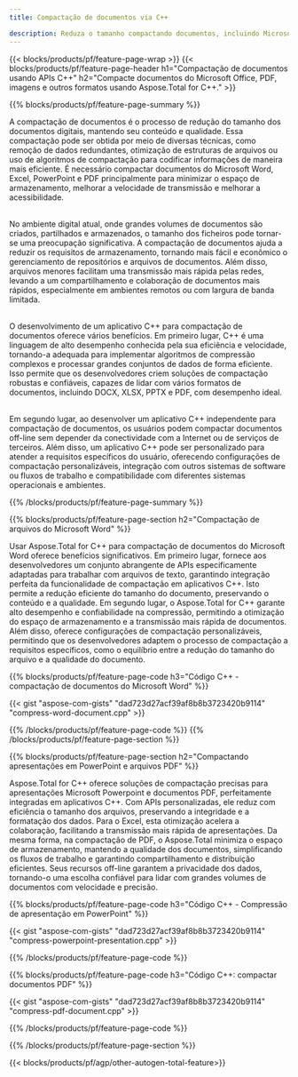 ```yaml
---
title: Compactação de documentos via C++

description: Reduza o tamanho compactando documentos, incluindo Microsoft Word, Excel, PowerPoint, PDF e imagens por meio de seu aplicativo C++. Teste o resultado da compactação online.
---
```


{{< blocks/products/pf/feature-page-wrap >}}
{{< blocks/products/pf/feature-page-header h1="Compactação de documentos usando APIs C++" h2="Compacte documentos do Microsoft Office, PDF, imagens e outros formatos usando Aspose.Total for C++." >}}

{{% blocks/products/pf/feature-page-summary %}}

A compactação de documentos é o processo de redução do tamanho dos documentos digitais, mantendo seu conteúdo e qualidade. Essa compactação pode ser obtida por meio de diversas técnicas, como remoção de dados redundantes, otimização de estruturas de arquivos ou uso de algoritmos de compactação para codificar informações de maneira mais eficiente. É necessário compactar documentos do Microsoft Word, Excel, PowerPoint e PDF principalmente para minimizar o espaço de armazenamento, melhorar a velocidade de transmissão e melhorar a acessibilidade.<br /><br />

No ambiente digital atual, onde grandes volumes de documentos são criados, partilhados e armazenados, o tamanho dos ficheiros pode tornar-se uma preocupação significativa. A compactação de documentos ajuda a reduzir os requisitos de armazenamento, tornando mais fácil e econômico o gerenciamento de repositórios e arquivos de documentos. Além disso, arquivos menores facilitam uma transmissão mais rápida pelas redes, levando a um compartilhamento e colaboração de documentos mais rápidos, especialmente em ambientes remotos ou com largura de banda limitada.<br /><br />

O desenvolvimento de um aplicativo C++ para compactação de documentos oferece vários benefícios. Em primeiro lugar, C++ é uma linguagem de alto desempenho conhecida pela sua eficiência e velocidade, tornando-a adequada para implementar algoritmos de compressão complexos e processar grandes conjuntos de dados de forma eficiente. Isso permite que os desenvolvedores criem soluções de compactação robustas e confiáveis, capazes de lidar com vários formatos de documentos, incluindo DOCX, XLSX, PPTX e PDF, com desempenho ideal.<br /><br />

Em segundo lugar, ao desenvolver um aplicativo C++ independente para compactação de documentos, os usuários podem compactar documentos off-line sem depender da conectividade com a Internet ou de serviços de terceiros. Além disso, um aplicativo C++ pode ser personalizado para atender a requisitos específicos do usuário, oferecendo configurações de compactação personalizáveis, integração com outros sistemas de software ou fluxos de trabalho e compatibilidade com diferentes sistemas operacionais e ambientes.

{{% /blocks/products/pf/feature-page-summary  %}}

{{% blocks/products/pf/feature-page-section  h2="Compactação de arquivos do Microsoft Word" %}}

Usar Aspose.Total for C++ para compactação de documentos do Microsoft Word oferece benefícios significativos. Em primeiro lugar, fornece aos desenvolvedores um conjunto abrangente de APIs especificamente adaptadas para trabalhar com arquivos de texto, garantindo integração perfeita da funcionalidade de compactação em aplicativos C++. Isto permite a redução eficiente do tamanho do documento, preservando o conteúdo e a qualidade. Em segundo lugar, o Aspose.Total for C++ garante alto desempenho e confiabilidade na compressão, permitindo a otimização do espaço de armazenamento e a transmissão mais rápida de documentos. Além disso, oferece configurações de compactação personalizáveis, permitindo que os desenvolvedores adaptem o processo de compactação a requisitos específicos, como o equilíbrio entre a redução do tamanho do arquivo e a qualidade do documento.

{{% blocks/products/pf/feature-page-code h3="Código C++ - compactação de documentos do Microsoft Word" %}}

{{< gist "aspose-com-gists" "dad723d27acf39af8b8b3723420b9114" "compress-word-document.cpp" >}}

{{% /blocks/products/pf/feature-page-code  %}}
{{% /blocks/products/pf/feature-page-section %}}

{{% blocks/products/pf/feature-page-section  h2="Compactando apresentações em PowerPoint e arquivos PDF" %}}

Aspose.Total for C++ oferece soluções de compactação precisas para apresentações Microsoft Powerpoint e documentos PDF, perfeitamente integradas em aplicativos C++. Com APIs personalizadas, ele reduz com eficiência o tamanho dos arquivos, preservando a integridade e a formatação dos dados. Para o Excel, esta otimização acelera a colaboração, facilitando a transmissão mais rápida de apresentações. Da mesma forma, na compactação de PDF, o Aspose.Total minimiza o espaço de armazenamento, mantendo a qualidade dos documentos, simplificando os fluxos de trabalho e garantindo compartilhamento e distribuição eficientes. Seus recursos off-line garantem a privacidade dos dados, tornando-o uma escolha confiável para lidar com grandes volumes de documentos com velocidade e precisão. 

{{% blocks/products/pf/feature-page-code h3="Código C++ - Compressão de apresentação em PowerPoint" %}}

{{< gist "aspose-com-gists" "dad723d27acf39af8b8b3723420b9114" "compress-powerpoint-presentation.cpp" >}}

{{% /blocks/products/pf/feature-page-code  %}}

{{% blocks/products/pf/feature-page-code h3="Código C++: compactar documentos PDF" %}}

{{< gist "aspose-com-gists" "dad723d27acf39af8b8b3723420b9114" "compress-pdf-document.cpp" >}}

{{% /blocks/products/pf/feature-page-code  %}}

{{% /blocks/products/pf/feature-page-section %}}

{{< blocks/products/pf/agp/other-autogen-total-feature>}}